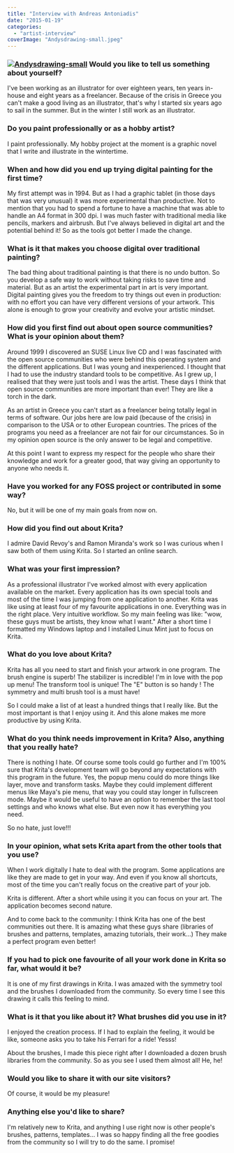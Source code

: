```yaml
---
title: "Interview with Andreas Antoniadis"
date: "2015-01-19"
categories: 
  - "artist-interview"
coverImage: "Andysdrawing-small.jpeg"
---
```


### [![Andysdrawing-small](/images/posts/2015/Andysdrawing-small.jpeg)](https://krita.org/wp-content/uploads/2015/01/Andyspartinart-conceptdrawing333.jpeg) Would you like to tell us something about yourself?

I've been working as an illustrator for over eighteen years, ten years in-house and eight years as a freelancer. Because of the crisis in Greece you can't make a good living as an illustrator, that's why I started six years ago to sail in the summer. But in the winter I still work as an illustrator.

### Do you paint professionally or as a hobby artist?

I paint professionally. My hobby project at the moment is a graphic novel that I write and illustrate in the wintertime.

### When and how did you end up trying digital painting for the first time?

My first attempt was in 1994. But as I had a graphic tablet (in those days that was very unusual) it was more experimental than productive. Not to mention that you had to spend a fortune to have a machine that was able to handle an A4 format in 300 dpi. I was much faster with traditional media like pencils, markers and airbrush. But I've always believed in digital art and the potential behind it! So as the tools got better I made the change.

### What is it that makes you choose digital over traditional painting?

The bad thing about traditional painting is that there is no undo button. So you develop a safe way to work without taking risks to save time and material. But as an artist the experimental part in art is very important. Digital painting gives you the freedom to try things out even in production: with no effort you can have very different versions of your artwork. This alone is enough to grow your creativity and evolve your artistic mindset.

### How did you first find out about open source communities? What is your opinion about them?

Around 1999 I discovered an SUSE Linux live CD and I was fascinated with the open source communities who were behind this operating system and the different applications. But I was young and inexperienced. I thought that I had to use the industry standard tools to be competitive. As I grew up, I realised that they were just tools and I was the artist. These days I think that open source communities are more important than ever! They are like a torch in the dark.

As an artist in Greece you can't start as a freelancer being totally legal in terms of software. Our jobs here are low paid (because of the crisis) in comparison to the USA or to other European countries. The prices of the programs you need as a freelancer are not fair for our circumstances. So in my opinion open source is the only answer to be legal and competitive.

At this point I want to express my respect for the people who share their knowledge and work for a greater good, that way giving an opportunity to anyone who needs it.

### Have you worked for any FOSS project or contributed in some way?

No, but it will be one of my main goals from now on.

### How did you find out about Krita?

I admire David Revoy's and Ramon Miranda's work so I was curious when I saw both of them using Krita. So I started an online search.

### What was your first impression?

As a professional illustrator I've worked almost with every application available on the market. Every application has its own special tools and most of the time I was jumping from one application to another. Krita was like using at least four of my favourite applications in one. Everything was in the right place. Very intuitive workflow. So my main feeling was like: "wow, these guys must be artists, they know what I want." After a short time I formatted my Windows laptop and I installed Linux Mint just to focus on Krita.

### What do you love about Krita?

Krita has all you need to start and finish your artwork in one program. The brush engine is superb! The stabilizer is incredible! I'm in love with the pop up menu! The transform tool is unique! The "E" button is so handy ! The symmetry and multi brush tool is a must have!

So I could make a list of at least a hundred things that I really like. But the most important is that I enjoy using it. And this alone makes me more productive by using Krita.

### What do you think needs improvement in Krita? Also, anything that you really hate?

There is nothing I hate. Of course some tools could go further and I'm 100% sure that Krita's development team will go beyond any expectations with this program in the future. Yes, the popup menu could do more things like layer, move and transform tasks. Maybe they could implement different menus like Maya's pie menu, that way you could stay longer in fullscreen mode. Maybe it would be useful to have an option to remember the last tool settings and who knows what else. But even now it has everything you need.

So no hate, just love!!!

### In your opinion, what sets Krita apart from the other tools that you use?

When I work digitally I hate to deal with the program. Some applications are like they are made to get in your way. And even if you know all shortcuts, most of the time you can't really focus on the creative part of your job.

Krita is different. After a short while using it you can focus on your art. The application becomes second nature.

And to come back to the community: I think Krita has one of the best communities out there. It is amazing what these guys share (libraries of brushes and patterns, templates, amazing tutorials, their work...) They make a perfect program even better!

### If you had to pick one favourite of all your work done in Krita so far, what would it be?

It is one of my first drawings in Krita. I was amazed with the symmetry tool and the brushes I downloaded from the community. So every time I see this drawing it calls this feeling to mind.

### What is it that you like about it? What brushes did you use in it?

I enjoyed the creation process. If I had to explain the feeling, it would be like, someone asks you to take his Ferrari for a ride! Yesss!

About the brushes, I made this piece right after I downloaded a dozen brush libraries from the community. So as you see I used them almost all! He, he!

### Would you like to share it with our site visitors?

Of course, it would be my pleasure!

### Anything else you'd like to share?

I'm relatively new to Krita, and anything I use right now is other people's brushes, patterns, templates... I was so happy finding all the free goodies from the community so I will try to do the same. I promise!
